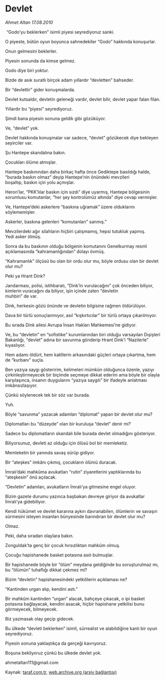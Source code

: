 # Devlet

*Ahmet Altan 17.08.2010*

<div class="yazi"><p> “Godo’yu beklerken” isimli piyesi seyrediyoruz sanki.</p>
<p>O piyeste, bütün oyun boyunca sahnedekiler “Godo” hakkında konuşurlar.</p>
<p>Onun gelmesini beklerler.</p>
<p>Piyesin sonunda da kimse gelmez.</p>
<p>Godo diye biri yoktur.</p>
<p>Bizde de asık suratlı birçok adam yıllardır “devletten” bahseder.</p>
<p>Bir “devlettir” gider konuşmalarda.</p>
<p>Devlet kutsaldır, devletin geleneği vardır, devlet bilir, devlet yapar falan filan.</p>
<p>Yıllardır bu “piyesi” seyrediyoruz.</p>
<p>Şimdi bana piyesin sonuna geldik gibi gözüküyor.</p>
<p>Ve, “devlet” yok.</p>
<p>Devlet hakkında konuşmalar var sadece, “devlet” gözükecek diye bekleyen seyirciler var.</p>
<p>Şu Hantepe skandalına bakın.</p>
<p>Çocukları ölüme atmışlar.</p>
<p>Hantepe baskınından daha birkaç hafta önce Gediktepe basıldığı halde, “burada baskın olmaz” deyip Hantepe’nin önündeki mevzileri <br/>boşaltıp, baskın için yolu açmışlar.</p>
<p>Heron’lar, “PKK’lılar baskın için sızdı” diye uyarmış, Hantepe bölgesinin sorumlusu komutanlar, “her şey kontrolümüz altında” diye cevap vermişler.</p>
<p>Ve, Hantepe’deki askerlere “baskına uğramak” üzere olduklarını söylememişler.</p>
<p>Askerler, baskına gelenleri “komutanları” sanmış.”</p>
<p>Mevzilerdeki ağır silahların hiçbiri çalışmamış, hepsi tutukluk yapmış.<br/>Yedi asker ölmüş.</p>
<p>Sonra da bu baskının olduğu bölgenin komutanını Genelkurmay resmî açıklamasında “kahramanlığından” dolayı övmüş.</p>
<p>“Kahramanlık” ölçüsü bu olan bir ordu olur mu, böyle ordusu olan bir devlet olur mu?</p>
<p>Peki ya Hrant Dink?</p>
<p>Jandarması, polisi, istihbaratı, “Dink’in vurulacağını” çok önceden biliyor, kimlerin vuracağını da biliyor, işin içinde zaten “devletin <br/>muhbiri” de var.</p>
<p>Dink, herkesin gözü önünde ve devletin bilgisine rağmen öldürülüyor.</p>
<p>Dava bir türlü sonuçlanmıyor, asıl “kışkırtıcılar” bir türlü ortaya çıkarılmıyor.</p>
<p>Bu sırada Dink ailesi Avrupa İnsan Hakları Mahkemesi’ne gidiyor.</p>
<p>Ve, bu “devletin” en “sofistike” kurumlarından biri olduğu varsayılan Dışişleri Bakanlığı, “devlet” adına bir savunma gönderip Hrant Dink’i “Nazilerle” kıyaslıyor.</p>
<p>Hem adamı öldürt, hem katillerin arkasındaki güçleri ortaya çıkartma, hem de “kurbanı” suçla.</p>
<p>Ben yazıya saygı gösteririm, kelimeleri mümkün olduğunca özenle, yazıyı çirkinleştirmeyecek bir biçimde seçmeye dikkat ederim ama böyle bir olayla karşılaşınca, insanın duygularını “yazıya saygılı” bir ifadeyle anlatması imkânsızlaşıyor.</p>
<p>Çünkü söylenecek tek bir söz var burada.</p>
<p>Yuh.</p>
<p>Böyle “savunma” yazacak adamları “diplomat” yapan bir devlet olur mu?</p>
<p>Diplomatları bu “düzeyde” olan bir kuruluşa “devlet” denir mi?</p>
<p>Sadece bu diplomatların skandalı bile burada devlet olmadığını gösteriyor.</p>
<p>Biliyorsunuz, devleti az olduğu için ölüsü bol bir memleketiz.</p>
<p>Memleketin bir yanında savaş sürüp gidiyor.</p>
<p>Bir “ateşkes” imkânı çıkmış, çocukların ölümü duracak.</p>
<p>İmralı’daki mahkûma avukatları “rutin” ziyaretlerini yaptıklarında bu “ateşkesin” önü açılacak.</p>
<p>“Devletin” adamları, avukatların İmralı’ya gitmesine engel oluyor.</p>
<p>Bizim gazete durumu yazınca başbakan devreye giriyor da avukatlar İmralı’ya gidebiliyor.</p>
<p>Kendi hükümet ve devlet kararına aykırı davranabilen, ölümlerin ve savaşın sürmesini isteyen insanları bünyesinde barındıran bir devlet olur mu?</p>
<p>Olmaz.</p>
<p>Peki, daha sıradan olaylara bakın.</p>
<p>Zonguldak’ta genç bir çocuk hırsızlıktan mahkûm olmuş.</p>
<p>Çocuğu hapishanede basket potasına asılı bulmuşlar.</p>
<p>Bir hapishanede böyle bir “ölüm” meydana geldiğinde bu soruşturulmaz mı, bu “ölümün” tuhaflığı dikkat çekmez mi?</p>
<p>Bizim “devletin” hapishanesindeki yetkililerin açıklaması ne?</p>
<p>“Kantinden urgan alıp, kendini astı.”</p>
<p>Bir mahkûm kantinden “urgan” alacak, bahçeye çıkacak, o ipi basket potasına bağlayacak, kendini asacak, hiçbir hapishane yetkilisi bunu görmeyecek, bilmeyecek.</p>
<p>Biz yazmasak olay geçip gidecek.</p>
<p>Bu ülkede “devleti beklerken” isimli, sürrealist ve alabildiğine kanlı bir oyun seyrediyoruz.</p>
<p>Piyesin sonuna yaklaştıkça da gerçeği kavrıyoruz.</p>
<p>Boşuna bekliyoruz çünkü bu ülkede devlet yok.</p>
<p>ahmetaltan111@gmail.com<br/></p></div>

Kaynak: [taraf.com.tr](http://www.taraf.com.tr:80/ahmet-altan/makale-devlet-2.htm), [web.archive.org (arşiv bağlantısı)](http://web.archive.org/web/20100819124158/http://www.taraf.com.tr:80/ahmet-altan/makale-devlet-2.htm)
